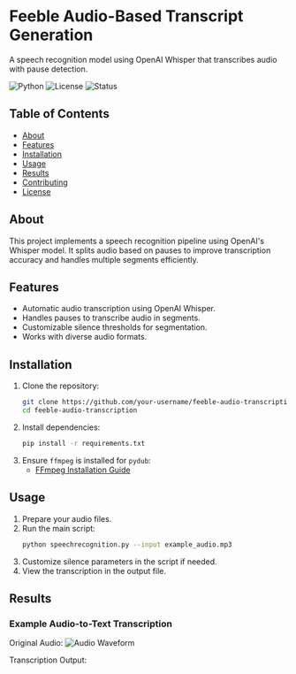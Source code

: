 # Feeble Audio-Based Transcript Generation
A speech recognition model using OpenAI Whisper that transcribes audio with pause detection.

![Python](https://img.shields.io/badge/python-3.9%2B-blue)
![License](https://img.shields.io/badge/license-MIT-green)
![Status](https://img.shields.io/badge/status-active-brightgreen)

## Table of Contents
- [About](#about)
- [Features](#features)
- [Installation](#installation)
- [Usage](#usage)
- [Results](#results)
- [Contributing](#contributing)
- [License](#license)

## About
This project implements a speech recognition pipeline using OpenAI's Whisper model. 
It splits audio based on pauses to improve transcription accuracy and handles multiple segments efficiently.

## Features
- Automatic audio transcription using OpenAI Whisper.
- Handles pauses to transcribe audio in segments.
- Customizable silence thresholds for segmentation.
- Works with diverse audio formats.

## Installation
1. Clone the repository:
    ```bash
    git clone https://github.com/your-username/feeble-audio-transcription.git
    cd feeble-audio-transcription
    ```
2. Install dependencies:
    ```bash
    pip install -r requirements.txt
    ```
3. Ensure `ffmpeg` is installed for `pydub`:
    - [FFmpeg Installation Guide](https://ffmpeg.org/download.html)

## Usage
1. Prepare your audio files.
2. Run the main script:
    ```bash
    python speechrecognition.py --input example_audio.mp3
    ```
3. Customize silence parameters in the script if needed.
4. View the transcription in the output file.

## Results
### Example Audio-to-Text Transcription
Original Audio:
![Audio Waveform](https://via.placeholder.com/400x150)

Transcription Output:
